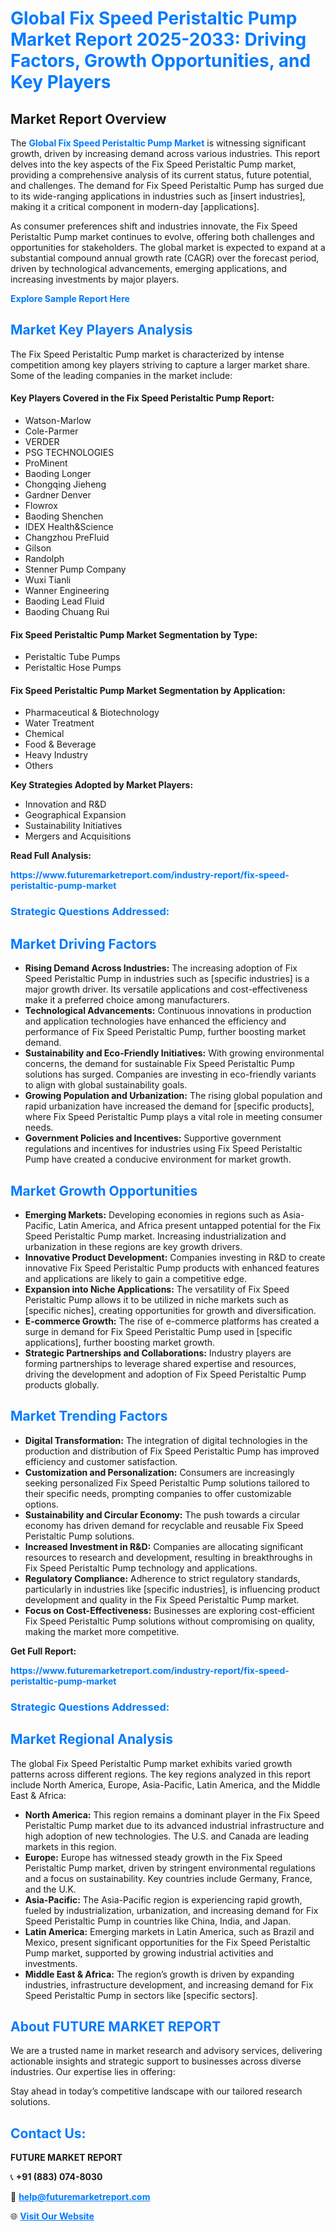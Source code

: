 <h1 style="color: #007BFF;">Global Fix Speed Peristaltic Pump Market Report 2025-2033: Driving Factors, Growth Opportunities, and Key Players</h1>

<section id="overview">
<h2>Market Report Overview</h2>
<p>The <a href="https://www.futuremarketreport.com/industry-report/fix-speed-peristaltic-pump-market" style="color: #007BFF; text-decoration: none;"><strong>Global Fix Speed Peristaltic Pump Market</strong></a> is witnessing significant growth, driven by increasing demand across various industries. This report delves into the key aspects of the Fix Speed Peristaltic Pump market, providing a comprehensive analysis of its current status, future potential, and challenges. The demand for Fix Speed Peristaltic Pump has surged due to its wide-ranging applications in industries such as [insert industries], making it a critical component in modern-day [applications].</p>
<p>As consumer preferences shift and industries innovate, the Fix Speed Peristaltic Pump market continues to evolve, offering both challenges and opportunities for stakeholders. The global market is expected to expand at a substantial compound annual growth rate (CAGR) over the forecast period, driven by technological advancements, emerging applications, and increasing investments by major players.</p>
</section>

<section id="overview">
<p><a href="https://www.futuremarketreport.com/request-sample/reportId=40690" style="color: #007BFF; text-decoration: none;"><strong>Explore Sample Report Here</strong></a></p>
</section>

<section id="key-players">
<h2 style="color: #007BFF;">Market Key Players Analysis</h2>
<p>The Fix Speed Peristaltic Pump market is characterized by intense competition among key players striving to capture a larger market share. Some of the leading companies in the market include:</p>
<h4>Key Players Covered in the Fix Speed Peristaltic Pump Report:</h4>
<ul><li>Watson-Marlow</li><li>Cole-Parmer</li><li>VERDER</li><li>PSG TECHNOLOGIES</li><li>ProMinent</li><li>Baoding Longer</li><li>Chongqing Jieheng</li><li>Gardner Denver</li><li>Flowrox</li><li>Baoding Shenchen</li><li>IDEX Health&amp;Science</li><li>Changzhou PreFluid</li><li>Gilson</li><li>Randolph</li><li>Stenner Pump Company</li><li>Wuxi Tianli</li><li>Wanner Engineering</li><li>Baoding Lead Fluid</li><li>Baoding Chuang Rui</li></ul>
<h4>Fix Speed Peristaltic Pump Market Segmentation by Type:</h4>
<ul><li>Peristaltic Tube Pumps</li><li>Peristaltic Hose Pumps</li></ul>

<h4>Fix Speed Peristaltic Pump Market Segmentation by Application:</h4>
<ul><li>Pharmaceutical &amp; Biotechnology</li><li>Water Treatment</li><li>Chemical</li><li>Food &amp; Beverage</li><li>Heavy Industry</li><li>Others</li></ul>
<p><strong>Key Strategies Adopted by Market Players:</strong></p>
<ul>
<li>Innovation and R&D</li>
<li>Geographical Expansion</li>
<li>Sustainability Initiatives</li>
<li>Mergers and Acquisitions</li>
</ul>
</section>

<section>
<p><strong>Read Full Analysis: </strong></p><a href="https://www.futuremarketreport.com/industry-report/fix-speed-peristaltic-pump-market" style="color: #007BFF; text-decoration: none;"><strong>https://www.futuremarketreport.com/industry-report/fix-speed-peristaltic-pump-market</strong></a>
<h3 style="color: #007BFF;">Strategic Questions Addressed:</h3>
</section>

<section id="driving-factors">
<h2 style="color: #007BFF;">Market Driving Factors</h2>
<ul>
<li><strong>Rising Demand Across Industries:</strong> The increasing adoption of Fix Speed Peristaltic Pump in industries such as [specific industries] is a major growth driver. Its versatile applications and cost-effectiveness make it a preferred choice among manufacturers.</li>
<li><strong>Technological Advancements:</strong> Continuous innovations in production and application technologies have enhanced the efficiency and performance of Fix Speed Peristaltic Pump, further boosting market demand.</li>
<li><strong>Sustainability and Eco-Friendly Initiatives:</strong> With growing environmental concerns, the demand for sustainable Fix Speed Peristaltic Pump solutions has surged. Companies are investing in eco-friendly variants to align with global sustainability goals.</li>
<li><strong>Growing Population and Urbanization:</strong> The rising global population and rapid urbanization have increased the demand for [specific products], where Fix Speed Peristaltic Pump plays a vital role in meeting consumer needs.</li>
<li><strong>Government Policies and Incentives:</strong> Supportive government regulations and incentives for industries using Fix Speed Peristaltic Pump have created a conducive environment for market growth.</li>
</ul>
</section>

<section id="growth-opportunities">
<h2 style="color: #007BFF;">Market Growth Opportunities</h2>
<ul>
<li><strong>Emerging Markets:</strong> Developing economies in regions such as Asia-Pacific, Latin America, and Africa present untapped potential for the Fix Speed Peristaltic Pump market. Increasing industrialization and urbanization in these regions are key growth drivers.</li>
<li><strong>Innovative Product Development:</strong> Companies investing in R&D to create innovative Fix Speed Peristaltic Pump products with enhanced features and applications are likely to gain a competitive edge.</li>
<li><strong>Expansion into Niche Applications:</strong> The versatility of Fix Speed Peristaltic Pump allows it to be utilized in niche markets such as [specific niches], creating opportunities for growth and diversification.</li>
<li><strong>E-commerce Growth:</strong> The rise of e-commerce platforms has created a surge in demand for Fix Speed Peristaltic Pump used in [specific applications], further boosting market growth.</li>
<li><strong>Strategic Partnerships and Collaborations:</strong> Industry players are forming partnerships to leverage shared expertise and resources, driving the development and adoption of Fix Speed Peristaltic Pump products globally.</li>
</ul>
</section>

<section id="trending-factors">
<h2 style="color: #007BFF;">Market Trending Factors</h2>
<ul>
<li><strong>Digital Transformation:</strong> The integration of digital technologies in the production and distribution of Fix Speed Peristaltic Pump has improved efficiency and customer satisfaction.</li>
<li><strong>Customization and Personalization:</strong> Consumers are increasingly seeking personalized Fix Speed Peristaltic Pump solutions tailored to their specific needs, prompting companies to offer customizable options.</li>
<li><strong>Sustainability and Circular Economy:</strong> The push towards a circular economy has driven demand for recyclable and reusable Fix Speed Peristaltic Pump solutions.</li>
<li><strong>Increased Investment in R&D:</strong> Companies are allocating significant resources to research and development, resulting in breakthroughs in Fix Speed Peristaltic Pump technology and applications.</li>
<li><strong>Regulatory Compliance:</strong> Adherence to strict regulatory standards, particularly in industries like [specific industries], is influencing product development and quality in the Fix Speed Peristaltic Pump market.</li>
<li><strong>Focus on Cost-Effectiveness:</strong> Businesses are exploring cost-efficient Fix Speed Peristaltic Pump solutions without compromising on quality, making the market more competitive.</li>
</ul>
</section>

<section>
<p><strong>Get Full Report: </strong></p><a href="https://www.futuremarketreport.com/industry-report/fix-speed-peristaltic-pump-market" style="color: #007BFF; text-decoration: none;"><strong>https://www.futuremarketreport.com/industry-report/fix-speed-peristaltic-pump-market</strong></a>
<h3 style="color: #007BFF;">Strategic Questions Addressed:</h3>
</section>


<section id="regional-analysis">
<h2 style="color: #007BFF;">Market Regional Analysis</h2>
<p>The global Fix Speed Peristaltic Pump market exhibits varied growth patterns across different regions. The key regions analyzed in this report include North America, Europe, Asia-Pacific, Latin America, and the Middle East & Africa:</p>
<ul>
<li><strong>North America:</strong> This region remains a dominant player in the Fix Speed Peristaltic Pump market due to its advanced industrial infrastructure and high adoption of new technologies. The U.S. and Canada are leading markets in this region.</li>
<li><strong>Europe:</strong> Europe has witnessed steady growth in the Fix Speed Peristaltic Pump market, driven by stringent environmental regulations and a focus on sustainability. Key countries include Germany, France, and the U.K.</li>
<li><strong>Asia-Pacific:</strong> The Asia-Pacific region is experiencing rapid growth, fueled by industrialization, urbanization, and increasing demand for Fix Speed Peristaltic Pump in countries like China, India, and Japan.</li>
<li><strong>Latin America:</strong> Emerging markets in Latin America, such as Brazil and Mexico, present significant opportunities for the Fix Speed Peristaltic Pump market, supported by growing industrial activities and investments.</li>
<li><strong>Middle East & Africa:</strong> The region’s growth is driven by expanding industries, infrastructure development, and increasing demand for Fix Speed Peristaltic Pump in sectors like [specific sectors].</li>
</ul>
</section>

<footer>
<h2 style="color: #007BFF;">About FUTURE MARKET REPORT</h2>
<p>We are a trusted name in market research and advisory services, delivering actionable insights and strategic support to businesses across diverse industries. Our expertise lies in offering:</p>

<p>Stay ahead in today’s competitive landscape with our tailored research solutions.</p>

<h2 style="color: #007BFF;">Contact Us:</h2>
<p><strong>FUTURE MARKET REPORT</strong></p>
<p>📞 <strong>+91 (883) 074-8030</strong></p>
<p>📧 <strong><a href="mailto:help@futuremarketreport.com" style="color: #007BFF;">help@futuremarketreport.com</a></strong></p>
<p>🌐 <strong><a href="https://www.futuremarketreport.com/" style="color: #007BFF;">Visit Our Website</a></strong></p>
</footer>